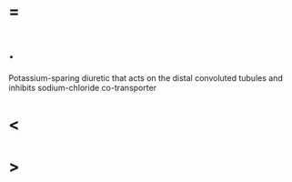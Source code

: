 # =

# .

Potassium-sparing diuretic that acts on the distal convoluted tubules and inhibits sodium-chloride co-transporter

# <

# >
